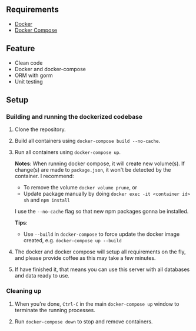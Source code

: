 ## Requirements

- [Docker](https://www.docker.com/)
- [Docker Compose](https://docs.docker.com/compose/)

## Feature

- Clean code
- Docker and docker-compose
- ORM with gorm
- Unit testing

## Setup

### Building and running the dockerized codebase

1. Clone the repository.

1. Build all containers using `docker-compose build --no-cache`.

1. Run all containers using `docker-compose up`.

   **Notes**:
   When running docker compose, it will create new volume(s). If change(s) are made to `package.json`, it won't be detected by the container.
   I recommend:

    - To remove the volume `docker volume prune`, or
    - Update package manually by doing `docker exec -it <container id> sh` and `npm install`

   I use the `--no-cache` flag so that new npm packages gonna be installed.

   **Tips**:

    - Use `--build` in `docker-compose` to force update the docker image created, e.g. `docker-compose up --build`

1. The docker and docker compose will setup all requirements on the fly, and please provide coffee as this may take a few minutes.

1. If have finished it, that means you can use this server with all databases and data ready to use.
### Cleaning up

1. When you're done, `Ctrl-C` in the main `docker-compose up` window to terminate the running processes.

1. Run `docker-compose down` to stop and remove containers.

